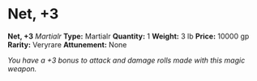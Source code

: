 # Net, +3

**Net, +3**
_Martialr_
**Type:** Martialr
**Quantity:** 1
**Weight:** 3 lb
**Price:** 10000 gp
**Rarity:** Veryrare
**Attunement:** None

*You have a +3 bonus to attack and damage rolls made with this magic weapon.*